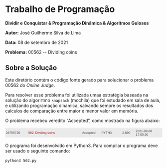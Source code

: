 # Trabalho de Programação

**Dividir e Conquistar & Programação Dinâmica & Algoritmos Gulosos**

**Autor:** José Guilherme Silva de Lima

**Data:** 08 de setembro de 2021

**Problema:** 00562 -- Dividing coins

## Sobre a Solução
Este diretório contém o código fonte gerado para solucionar o problema 00562
do *Online Judge*. 

Para resolver esse problema foi utilizada umaa estratégia baseada na solução do algorirtmo `knapsack` (mochila)
que foi estudado em sala de aula, e utilizando programação dinamica, salvando sempre os resultados dos calculos de comparação
entre maior e menor valor em memória.


O problema recebeu veredito “Accepted”, como mostrado na
figura abaixo:

![Veredito](./00562-veredito.png)

O programa foi desenvolvido em Python3. Para compilar o programa deve ser usado
o seguinte comando:
```
python3 562.py
```
